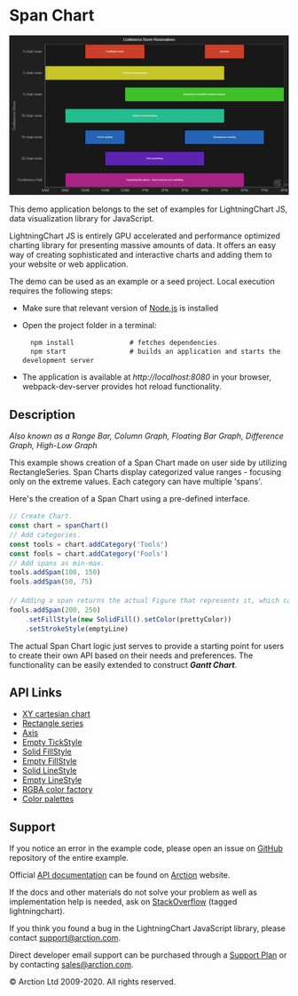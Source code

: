 # Span Chart

![Span Chart](spanChart.png)

This demo application belongs to the set of examples for LightningChart JS, data visualization library for JavaScript.

LightningChart JS is entirely GPU accelerated and performance optimized charting library for presenting massive amounts of data. It offers an easy way of creating sophisticated and interactive charts and adding them to your website or web application.

The demo can be used as an example or a seed project. Local execution requires the following steps:

- Make sure that relevant version of [Node.js](https://nodejs.org/en/download/) is installed
- Open the project folder in a terminal:

        npm install              # fetches dependencies
        npm start                # builds an application and starts the development server

- The application is available at *http://localhost:8080* in your browser, webpack-dev-server provides hot reload functionality.


## Description

*Also known as a Range Bar, Column Graph, Floating Bar Graph, Difference Graph, High-Low Graph*

This example shows creation of a Span Chart made on user side by utilizing RectangleSeries. Span Charts display categorized value ranges - focusing only on the extreme values. Each category can have multiple 'spans'.

Here's the creation of a Span Chart using a pre-defined interface.

```javascript
// Create Chart.
const chart = spanChart()
// Add categories.
const tools = chart.addCategory('Tools')
const fools = chart.addCategory('Fools')
// Add spans as min-max.
tools.addSpan(100, 150)
fools.addSpan(50, 75)

// Adding a span returns the actual Figure that represents it, which can be styled.
fools.addSpan(200, 250)
    .setFillStyle(new SolidFill().setColor(prettyColor))
    .setStrokeStyle(emptyLine)
```

The actual Span Chart logic just serves to provide a starting point for users to create their own API based on their needs and preferences. The functionality can be easily extended to construct ***Gantt Chart***.


## API Links

* [XY cartesian chart]
* [Rectangle series]
* [Axis]
* [Empty TickStyle]
* [Solid FillStyle]
* [Empty FillStyle]
* [Solid LineStyle]
* [Empty LineStyle]
* [RGBA color factory]
* [Color palettes]


## Support

If you notice an error in the example code, please open an issue on [GitHub][0] repository of the entire example.

Official [API documentation][1] can be found on [Arction][2] website.

If the docs and other materials do not solve your problem as well as implementation help is needed, ask on [StackOverflow][3] (tagged lightningchart).

If you think you found a bug in the LightningChart JavaScript library, please contact support@arction.com.

Direct developer email support can be purchased through a [Support Plan][4] or by contacting sales@arction.com.

[0]: https://github.com/Arction/
[1]: https://www.arction.com/lightningchart-js-api-documentation/
[2]: https://www.arction.com
[3]: https://stackoverflow.com/questions/tagged/lightningchart
[4]: https://www.arction.com/support-services/

© Arction Ltd 2009-2020. All rights reserved.


[XY cartesian chart]: https://www.arction.com/lightningchart-js-api-documentation/v2.1.0/classes/chartxy.html
[Rectangle series]: https://www.arction.com/lightningchart-js-api-documentation/v2.1.0/classes/rectangleseries.html
[Axis]: https://www.arction.com/lightningchart-js-api-documentation/v2.1.0/classes/axis.html
[Empty TickStyle]: https://www.arction.com/lightningchart-js-api-documentation/v2.1.0/globals.html#emptytick
[Solid FillStyle]: https://www.arction.com/lightningchart-js-api-documentation/v2.1.0/classes/solidfill.html
[Empty FillStyle]: https://www.arction.com/lightningchart-js-api-documentation/v2.1.0/globals.html#emptyfill
[Solid LineStyle]: https://www.arction.com/lightningchart-js-api-documentation/v2.1.0/classes/solidline.html
[Empty LineStyle]: https://www.arction.com/lightningchart-js-api-documentation/v2.1.0/globals.html#emptyline
[RGBA color factory]: https://www.arction.com/lightningchart-js-api-documentation/v2.1.0/globals.html#colorrgba
[Color palettes]: https://www.arction.com/lightningchart-js-api-documentation/v2.1.0/globals.html#colorpalettes

